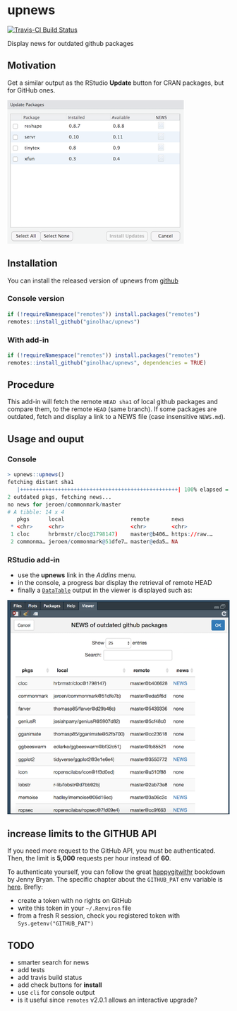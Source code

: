 # upnews

[![Travis-CI Build Status](https://travis-ci.org/ginolhac/upnews.svg?branch=master)](https://travis-ci.org/ginolhac/upnews)

Display news for outdated github packages

## Motivation

Get a similar output as the RStudio **Update** button for CRAN packages, but for GitHub ones.

![](docs/cran_update.png)

## Installation

You can install the released version of upnews from [github](https://github.com/ginolhac/upnews)

### Console version

``` r
if (!requireNamespace("remotes")) install.packages("remotes")
remotes::install_github("ginolhac/upnews")
```

### With add-in

``` r
if (!requireNamespace("remotes")) install.packages("remotes")
remotes::install_github("ginolhac/upnews", dependencies = TRUE)
```

## Procedure

This add-in will fetch the remote `HEAD sha1` of local github packages and compare them, to the remote `HEAD` (same branch). 
If some packages are outdated, fetch and display a link to a NEWS file (case insensitive `NEWS.md`).

## Usage and ouput

### Console

``` r
> upnews::upnews()
fetching distant sha1
   |++++++++++++++++++++++++++++++++++++++++++++++++++| 100% elapsed = 2s
2 outdated pkgs, fetching news...
no news for jeroen/commonmark/master
# A tibble: 14 x 4
   pkgs      local                     remote       news                                                   
 * <chr>     <chr>                     <chr>        <chr>                                                  
 1 cloc      hrbrmstr/cloc@1798147)    master@b406… https://raw.…
 2 commonma… jeroen/commonmark@51dfe7… master@eda5… NA 
```

### RStudio add-in

- use the **upnews** link in the _Addins_ menu.
- in the console, a progress bar display the retrieval of remote HEAD
- finally a [`DataTable`](https://rstudio.github.io/DT/) output in the viewer is displayed such as:

![](docs/screenshot.png)

## increase limits to the GITHUB API

If you need more request to the GitHub API, you must be authenticated. Then, the limit
is **5,000** requests per hour instead of **60**.

To authenticate yourself, you can follow the great [happygitwithr](http://happygitwithr.com) bookdown by Jenny Bryan. The specific chapter about the `GITHUB_PAT` env variable is [here](http://happygitwithr.com/github-pat.html). Brefly:

- create a token with no rights on GitHub
- write this token in your `~/.Renviron` file
- from a fresh R session, check you registered token with `Sys.getenv("GITHUB_PAT")`


## TODO

- smarter search for news 
- add tests
- add travis build status
- add check buttons for **install**
- use `cli` for console output
- is it useful since `remotes` v2.0.1 allows an interactive upgrade?

